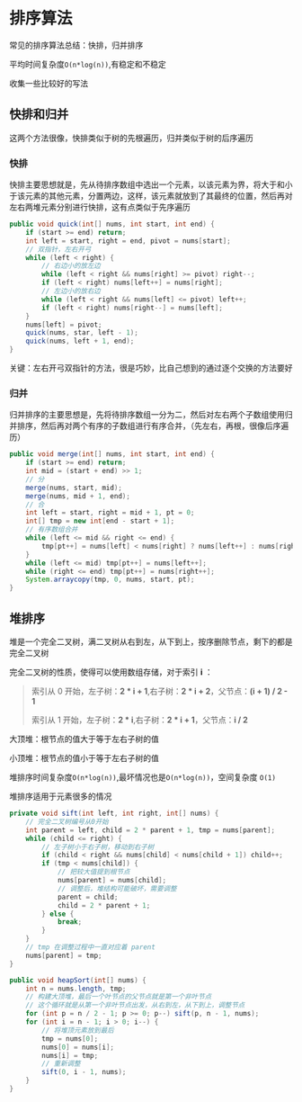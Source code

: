 # 排序算法

常见的排序算法总结：快排，归并排序

平均时间复杂度`O(n*log(n))`,有稳定和不稳定

收集一些比较好的写法

## 快排和归并

这两个方法很像，快排类似于树的先根遍历，归并类似于树的后序遍历

### 快排

快排主要思想就是，先从待排序数组中选出一个元素，以该元素为界，将大于和小于该元素的其他元素，分置两边，这样，该元素就放到了其最终的位置，然后再对左右两堆元素分别进行快排，这有点类似于先序遍历

```java
public void quick(int[] nums, int start, int end) {
    if (start >= end) return;
    int left = start, right = end, pivot = nums[start];
    // 双指针，左右开弓
    while (left < right) {
        // 右边小的放左边
        while (left < right && nums[right] >= pivot) right--;
        if (left < right) nums[left++] = nums[right];
        // 左边小的放右边
        while (left < right && nums[left] <= pivot) left++;
        if (left < right) nums[right--] = nums[left];
    }
    nums[left] = pivot;
    quick(nums, star, left - 1);
    quick(nums, left + 1, end);
}
```

关键：左右开弓双指针的方法，很是巧妙，比自己想到的通过逐个交换的方法要好

### 归并

归并排序的主要思想是，先将待排序数组一分为二，然后对左右两个子数组使用归并排序，然后再对两个有序的子数组进行有序合并，（先左右，再根，很像后序遍历）

```java
public void merge(int[] nums, int start, int end) {
    if (start >= end) return;
    int mid = (start + end) >> 1;
    // 分
    merge(nums, start, mid);
    merge(nums, mid + 1, end);
    // 合
    int left = start, right = mid + 1, pt = 0;
    int[] tmp = new int[end - start + 1];
    // 有序数组合并
    while (left <= mid && right <= end) {
        tmp[pt++] = nums[left] < nums[right] ? nums[left++] : nums[right++];
    }
    while (left <= mid) tmp[pt++] = nums[left++];
    while (right <= end) tmp[pt++] = nums[right++];
    System.arraycopy(tmp, 0, nums, start, pt);
}
```

## 堆排序

堆是一个完全二叉树，满二叉树从右到左，从下到上，按序删除节点，剩下的都是完全二叉树

完全二叉树的性质，使得可以使用数组存储，对于索引 **i** ：

> 索引从 0 开始，左子树：**2 * i + 1**,右子树：**2 * i + 2**，父节点：**(i + 1) / 2 - 1**
>
> 索引从 1 开始，左子树：**2 * i**,右子树：**2 * i + 1**，父节点：**i / 2**

大顶堆：根节点的值大于等于左右子树的值

小顶堆：根节点的值小于等于左右子树的值

堆排序时间复杂度`O(n*log(n))`,最坏情况也是`O(n*log(n))`，空间复杂度 `O(1)`

堆排序适用于元素很多的情况

```java
private void sift(int left, int right, int[] nums) {
    // 完全二叉树编号从0开始
    int parent = left, child = 2 * parent + 1, tmp = nums[parent];
    while (child <= right) {
        // 左子树小于右子树，移动到右子树
        if (child < right && nums[child] < nums[child + 1]) child++;
        if (tmp < nums[child]) {
            // 把较大值提到根节点
            nums[parent] = nums[child];
            // 调整后，堆结构可能破坏，需要调整
            parent = child;
            child = 2 * parent + 1;
        } else {
            break;
        }
    }
    // tmp 在调整过程中一直对应着 parent
    nums[parent] = tmp;
}

public void heapSort(int[] nums) {
    int n = nums.length, tmp;
    // 构建大顶堆，最后一个叶节点的父节点就是第一个非叶节点
    // 这个循环就是从第一个非叶节点出发，从右到左，从下到上，调整节点
    for (int p = n / 2 - 1; p >= 0; p--) sift(p, n - 1, nums);
    for (int i = n - 1; i > 0; i--) {
        // 将堆顶元素放到最后
        tmp = nums[0];
        nums[0] = nums[i];
        nums[i] = tmp;
        // 重新调整
        sift(0, i - 1, nums);
    }
}
```

